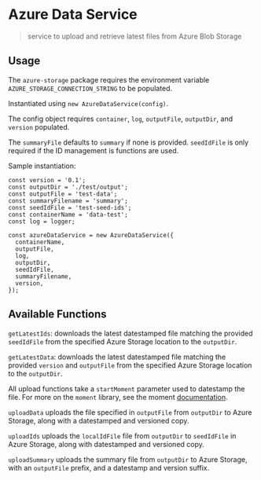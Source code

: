 # Azure Data Service
> service to upload and retrieve latest files from Azure Blob Storage

## Usage

The `azure-storage` package requires the environment variable `AZURE_STORAGE_CONNECTION_STRING` to be populated.

Instantiated using `new AzureDataService(config)`.

The config object requires `container`, `log`, `outputFile`, `outputDir`, and `version` populated.

The `summaryFile` defaults to `summary` if none is provided.
`seedIdFile` is only required if the ID management is functions are used.

Sample instantiation:
```
const version = '0.1';
const outputDir = './test/output';
const outputFile = 'test-data';
const summaryFilename = 'summary';
const seedIdFile = 'test-seed-ids';
const containerName = 'data-test';
const log = logger;

const azureDataService = new AzureDataService({
  containerName,
  outputFile,
  log,
  outputDir,
  seedIdFile,
  summaryFilename,
  version,
});
```

## Available Functions

`getLatestIds`: downloads the latest datestamped file matching the provided `seedIdFile` from the specified Azure Storage location to the `outputDir`.

`getLatestData`: downloads the latest datestamped file matching the provided `version` and `outputFile` from the specified Azure Storage location to the `outputDir`.

All upload functions take a `startMoment` parameter used to datestamp the file. For more on the `moment` library, see the moment [documentation](https://momentjs.com/docs/).

`uploadData` uploads the file specified in `outputFile` from `outputDir` to Azure Storage, along with a datestamped and versioned copy.

`uploadIds` uploads the `localIdFile` file from `outputDir` to `seedIdFile` in Azure Storage, along with datestamped and versioned copy.

`uploadSummary` uploads the summary file from `outputDir` to Azure Storage, with an `outputFile` prefix, and a datestamp and version suffix.
